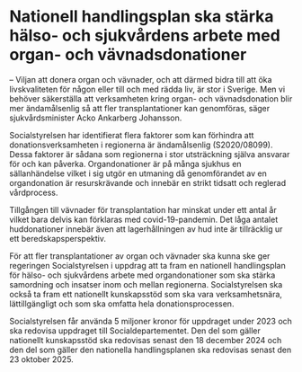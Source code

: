 # Nationell handlingsplan ska stärka hälso- och sjukvårdens arbete med organ- och vävnadsdonationer

– Viljan att donera organ och vävnader, och att därmed bidra till att öka livskvaliteten för någon eller till och med rädda liv, är stor i Sverige. Men vi behöver säkerställa att verksamheten kring organ\- och vävnadsdonation blir mer ändamålsenlig så att fler transplantationer kan genomföras, säger sjukvårdsminister Acko Ankarberg Johansson.

Socialstyrelsen har identifierat flera faktorer som kan förhindra att donationsverksamheten i regionerna är ändamålsenlig (S2020/08099\). Dessa faktorer är sådana som regionerna i stor utsträckning själva ansvarar för och kan påverka. Organdonationer är på många sjukhus en sällanhändelse vilket i sig utgör en utmaning då genomförandet av en organdonation är resurskrävande och innebär en strikt tidsatt och reglerad vårdprocess.

Tillgången till vävnader för transplantation har minskat under ett antal år vilket bara delvis kan förklaras med covid\-19\-pandemin. Det låga antalet huddonationer innebär även att lagerhållningen av hud inte är tillräcklig ur ett beredskapsperspektiv.

För att fler transplantationer av organ och vävnader ska kunna ske ger regeringen Socialstyrelsen i uppdrag att ta fram en nationell handlingsplan för hälso\- och sjukvårdens arbete med organdonationer som ska stärka samordning och insatser inom och mellan regionerna. Socialstyrelsen ska också ta fram ett nationellt kunskapsstöd som ska vara verksamhetsnära, lättillgängligt och som ska omfatta hela donationsprocessen.

Socialstyrelsen får använda 5 miljoner kronor för uppdraget under 2023 och ska redovisa uppdraget till Socialdepartementet. Den del som gäller nationellt kunskapsstöd ska redovisas senast den 18 december 2024 och den del som gäller den nationella handlingsplanen ska redovisas senast den 23 oktober 2025\.
